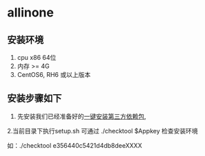 # allinone
## 安装环境
1. cpu x86 64位
2. 内存 >= 4G
3. CentOS6, RH6 或以上版本

## 安装步骤如下
1. 先安装我们已经准备好的[一键安装第三方依赖包](https://github.com/imsdk/allinone-dep), 

2.当前目录下执行setup.sh 
  可通过 ./checktool   $Appkey 检查安装环境

  如：./checktool e356440c5421d4db8deeXXXX

